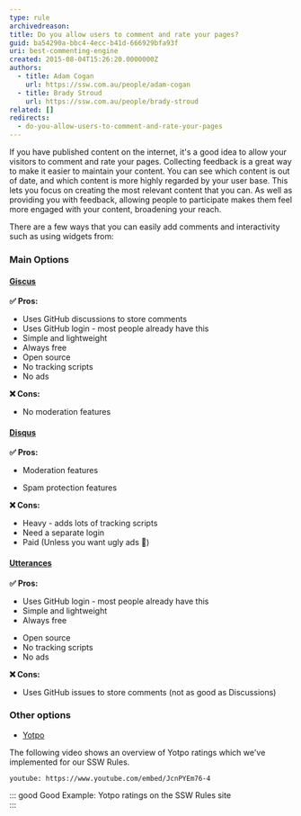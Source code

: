 ```yaml
---
type: rule
archivedreason:
title: Do you allow users to comment and rate your pages?
guid: ba54290a-bbc4-4ecc-b41d-666929bfa93f
uri: best-commenting-engine
created: 2015-08-04T15:26:20.0000000Z
authors:
  - title: Adam Cogan
    url: https://ssw.com.au/people/adam-cogan
  - title: Brady Stroud
    url: https://ssw.com.au/people/brady-stroud
related: []
redirects:
  - do-you-allow-users-to-comment-and-rate-your-pages
---
```


If you have published content on the internet, it's a good idea to allow your visitors to comment and rate your pages. Collecting feedback is a great way to make it easier to maintain your content. You can see which content is out of date, and which content is more highly regarded by your user base. This lets you focus on creating the most relevant content that you can. As well as providing you with feedback, allowing people to participate makes them feel more engaged with your content, broadening your reach.

<!--endintro-->

There are a few ways that you can easily add comments and interactivity such as using widgets from:

### Main Options

#### [Giscus](https://giscus.app/)

**✅ Pros:**

- Uses GitHub discussions to store comments
- Uses GitHub login - most people already have this
- Simple and lightweight
- Always free
- Open source
- No tracking scripts
- No ads

**❌ Cons:**

- No moderation features

#### [Disqus](https://disqus.com/)

**✅ Pros:**

* Moderation features
- Spam protection features

**❌ Cons:**

* Heavy - adds lots of tracking scripts
* Need a separate login
* Paid (Unless you want ugly ads 🤮)

#### [Utterances](https://utteranc.es/)

**✅ Pros:**

* Uses GitHub login - most people already have this
* Simple and lightweight
* Always free
- Open source
- No tracking scripts
- No ads

**❌ Cons:**

- Uses GitHub issues to store comments (not as good as Discussions)

### Other options

- [Yotpo](https://www.yotpo.com/)

The following video shows an overview of Yotpo ratings which we've implemented for our SSW Rules.

`youtube: https://www.youtube.com/embed/JcnPYEm76-4`

::: good
Good Example: Yotpo ratings on the SSW Rules site  
:::
